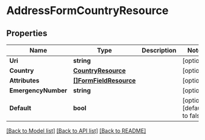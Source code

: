# AddressFormCountryResource

## Properties
Name | Type | Description | Notes
------------ | ------------- | ------------- | -------------
**Uri** | **string** |  | [optional] 
**Country** | [**CountryResource**](CountryResource.md) |  | [optional] 
**Attributes** | [**[]FormFieldResource**](FormFieldResource.md) |  | [optional] 
**EmergencyNumber** | **string** |  | [optional] 
**Default** | **bool** |  | [optional] [default to false]

[[Back to Model list]](../README.md#documentation-for-models) [[Back to API list]](../README.md#documentation-for-api-endpoints) [[Back to README]](../README.md)


